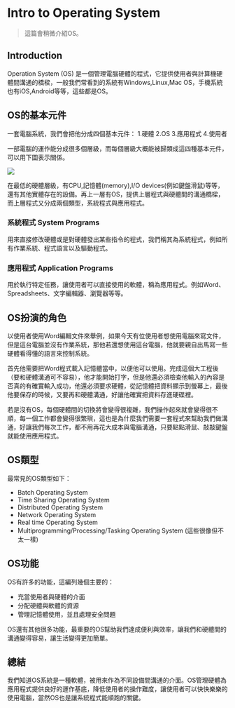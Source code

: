 # Intro to Operating System

> 這篇會稍微介紹OS。

## Introduction

Operation System (OS) 是一個管理電腦硬體的程式，它提供使用者與計算機硬體間溝通的橋樑，一般我們常看到的系統有Windows,Linux,Mac OS，手機系統也有iOS,Android等等，這些都是OS。

## OS的基本元件
一套電腦系統，我們會把他分成四個基本元件：
1.硬體
2.OS
3.應用程式
4.使用者

一部電腦的運作能分成很多個層級，而每個層級大概能被歸類成這四種基本元件，可以用下圖表示關係。

![](https://firebasestorage.googleapis.com/v0/b/neso-c53c4.appspot.com/o/ImageResource%2FNotesImages%2FOperating%20Systems%2FOS1_01%2F101.svg?alt=media&token=2b3c1e9f-55bc-4933-ae36-d9c410ef0f4a)


在最低的硬體層級，有CPU,記憶體(memory),I/O devices(例如鍵盤滑鼠)等等，還有其他實體存在的設備。再上一層有OS，提供上層程式與硬體間的溝通橋樑，而上層程式又分成兩個類型，系統程式與應用程式。

### 系統程式 System Programs

用來直接修改硬體或是對硬體發出某些指令的程式，我們稱其為系統程式，例如所有作業系統、程式語言以及驅動程式。

### 應用程式 Application Programs
用於執行特定任務，讓使用者可以直接使用的軟體，稱為應用程式。例如Word、Spreadsheets、文字編輯器、瀏覽器等等。

## OS扮演的角色

以使用者使用Word編輯文件來舉例，如果今天有位使用者想使用電腦來寫文件，但是這台電腦並沒有作業系統，那他若還想使用這台電腦，他就要親自出馬寫一些硬體看得懂的語言來控制系統。

首先他需要把Word程式載入記憶體當中，以便他可以使用。完成這個大工程後（要和硬體溝通可不容易），他才能開始打字，但是他還必須檢查他輸入的內容是否真的有確實輸入成功，他還必須要求硬體，從記憶體把資料顯示到螢幕上，最後他要保存的時候，又要再和硬體溝通，好讓他確實把資料存進硬碟裡。

若是沒有OS，每個硬體間的切換將會變得很複雜，我們操作起來就會變得很不順，每一個工作都會變得很繁瑣，這也是為什麼我們需要一套程式來幫助我們做溝通，好讓我們每次工作，都不用再花大成本與電腦溝通，只要點點滑鼠、敲敲鍵盤就能使用應用程式。

## OS類型

最常見的OS類型如下：
- Batch Operating System 
- Time Sharing Operating System
- Distributed Operating System
- Network Operating System
- Real time Operating System
- Multiprogramming/Processing/Tasking Operating System (這些很像但不太一樣)

## OS功能

OS有許多的功能，這編列幾個主要的：
- 充當使用者與硬體的介面
- 分配硬體與軟體的資源
- 管理記憶體使用，並且處理安全問題

OS還有其他很多功能，最重要的OS幫助我們達成便利與效率，讓我們和硬體間的溝通變得容易，讓生活變得更加簡單。

## 總結

我們知道OS系統是一種軟體，被用來作為不同設備間溝通的介面。OS管理硬體為應用程式提供良好的運作基底，降低使用者的操作難度，讓使用者可以快快樂樂的使用電腦，當然OS也是讓系統程式能順跑的關鍵。
